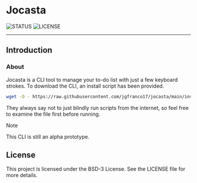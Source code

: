 # Jocasta

![STATUS](https://img.shields.io/badge/status-active-brightgreen?style=for-the-badge)
![LICENSE](https://img.shields.io/badge/license-BSD3-blue?style=for-the-badge)

---

## Introduction

### About

Jocasta is a CLI tool to manage your to-do list with just a few keyboard strokes.
To download the CLI, an install script has been provided.

```bash
wget -O - https://raw.githubusercontent.com/jgfranco17/jocasta/main/install.sh | bash
```

They always say not to just blindly run scripts from the internet, so feel free to examine
the file first before running.

> [!NOTE]
> This CLI is still an alpha prototype.

## License

This project is licensed under the BSD-3 License. See the LICENSE file for more details.
